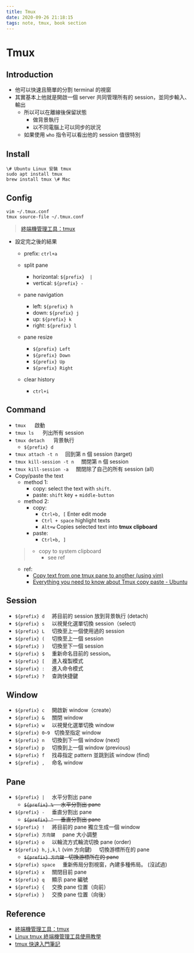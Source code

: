 ```yaml
---
title: Tmux
date: 2020-09-26 21:18:15
tags: note, tmux, book section
---
```

# Tmux
## Introduction
- 他可以快速且簡單的分割 terminal 的視窗
- 其實基本上他就是開啟一個 server 共同管理所有的 session，並同步輸入、輸出
    - 所以可以在離線後保留狀態
        - 做背景執行
        - 以不同電腦上可以同步的狀況
    - 如果使用 `who` 指令可以看出他的 session 值很特別
## Install
```clike
\# Ubuntu Linux 安裝 tmux
sudo apt install tmux
brew install tmux \# Mac
```

<!--more-->
## Config
```clike
vim ~/.tmux.conf
tmux source-file ~/.tmux.conf
```
> [終端機管理工具：tmux](https://mropengate.blogspot.com/2017/12/tmux.html)

- 設定完之後的結果
    - prefix: `ctrl+a`
    - split pane
        - horizontal: `${prefix}  | ` 
        - vertical: `${prefix} - ` 
    - pane navigation
        - left: `${prefix} h ` 
        - down: `${prefix} j ` 
        - up: `${prefix} k ` 
        - right: `${prefix} l ` 

    - pane resize
        - `${prefix} Left `
        - `${prefix} Down `
        - `${prefix} Up `
        - `${prefix} Right `
    - clear history
        - `ctrl+i`

## Command
* `tmux`      啟動
* `tmux ls`      列出所有 session
* `tmux detach`      背景執行
    * `${prefix} d`
* `tmux attach -t n`     回到第 n 個 session (target)
* `tmux kill-session -t n`     關閉第 n 個 session
* `tmux kill-session -a`     關閉除了自己的所有 session (all)
* Copy/paste the text
    * method 1:
        * copy: select the text with `shift`.
        * paste: `shift` key + `middle-button`
    - method 2:
        - copy:
            - `Ctrl+b, [` Enter edit mode
            - `Ctrl + space` highlight texts
            - `Alt+w` Copies selected text into **tmux clipboard**
        - paste:
            - `Ctrl+b, ]`
    > - copy to system clipboard
    >     - see ref
    - ref:
        - [Copy text from one tmux pane to another (using vim)](https://unix.stackexchange.com/questions/58763/copy-text-from-one-tmux-pane-to-another-using-vim)
        - [Everything you need to know about Tmux copy paste - Ubuntu](https://www.rushiagr.com/blog/2016/06/16/everything-you-need-to-know-about-tmux-copy-pasting-ubuntu/)


 
## Session
* `${prefix} d`     將目前的 session 放到背景執行 (detach)
* `${prefix} s`     以視覺化選單切換 session（select)
* `${prefix} L`     切換至上一個使用過的 session
* `${prefix} (`     切換至上一個 session
* `${prefix} )`     切換至下一個 session
* `${prefix} $`     重新命名目前的 session。
* `${prefix} [`     進入複製模式
* `${prefix} :`     進入命令模式
* `${prefix} ?`     查詢快捷鍵

## Window
* `${prefix} c`     開啟新 window（create）
* `${prefix} &`     關閉 window
* `${prefix} w`     以視覺化選單切換 window 
* `${prefix} 0~9`   切換至指定 window
* `${prefix} n`     切換到下一個 window (next)
* `${prefix} p`     切換到上一個 window (previous)
* `${prefix} f`     找尋指定 pattern 並跳到該 window (find)
* `${prefix} ,`     命名 window

## Pane
* `${prefix} |`     水平分割出 pane
    * ~~`${prefix} %`     水平分割出 pane~~
* `${prefix} -`     垂直分割出 pane
    * ~~`${prefix} "`     垂直分割出 pane~~
* `${prefix} !`     將目前的 pane 獨立生成一個 window
* `${prefix} 方向鍵`     pane 大小調整
* `${prefix} o`     以輪流方式輪流切換 pane (order)
* `${prefix} h,j,k,l` (vim 方向鍵)     切換游標所在的 pane
    * ~~`${prefix} 方向鍵`   切換游標所在的 pane~~ 
* `${prefix} space`     重新佈局分割視窗，內建多種佈局。 (沒試過)
* `${prefix} x`     關閉目前 pane
* `${prefix} q`     顯示 pane 編號
* `${prefix} {`     交換 pane 位置（向前）
* `${prefix} }`     交換 pane 位置（向後）


## Reference
- [終端機管理工具：tmux](https://mropengate.blogspot.com/2017/12/tmux.html)
- [Linux tmux 終端機管理工具使用教學](https://blog.gtwang.org/linux/linux-tmux-terminal-multiplexer-tutorial/)
- [tmux 快速入門筆記](https://andyyou.github.io/2017/11/27/tmux-notes/)
